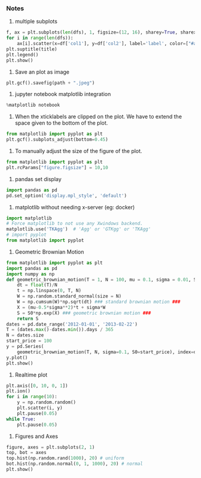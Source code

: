 ### Notes

1. multiple subplots
```python
f, ax = plt.subplots(len(dfs), 1, figsize=(12, 16), sharey=True, sharex=True)
for i in range(len(dfs)):
    ax[i].scatter(x=df['col1'], y=df['col2'], label='label', color=["#aa3322"])
plt.suptitle(title)
plt.legend()
plt.show()
```

1. Save an plot as image
```python
plt.gcf().savefig(path + ".jpeg")
```


1. jupyter notebook matplotlib integration  
```python
%matplotlib notebook
```

1. When the xticklabels are clipped on the plot. We have to extend the space given to the bottom of the plot.  
```python
from matplotlib import pyplot as plt
plt.gcf().subplots_adjust(bottom=0.45)
```

1. To manually adjust the size of the figure of the plot.  
```python
from matplotlib import pyplot as plt
plt.rcParams["figure.figsize"] = 10,10
```

1. pandas set display  
```python
import pandas as pd
pd.set_option('display.mpl_style', 'default')
```

1. matplotlib without needing x-server (eg: docker)
```python
import matplotlib
# Force matplotlib to not use any Xwindows backend.
matplotlib.use('TKAgg')  # 'Agg' or 'GTKgg' or 'TKAgg'
# import pyplot
from matplotlib import pyplot
```

1. Geometric Brownian Motion
```python
from matplotlib import pyplot as plt
import pandas as pd
import numpy as np
def geometric_brownian_motion(T = 1, N = 100, mu = 0.1, sigma = 0.01, S0 = 20):        
    dt = float(T)/N
    t = np.linspace(0, T, N)
    W = np.random.standard_normal(size = N)
    W = np.cumsum(W)*np.sqrt(dt) ### standard brownian motion ###
    X = (mu-0.5*sigma**2)*t + sigma*W
    S = S0*np.exp(X) ### geometric brownian motion ###
    return S
dates = pd.date_range('2012-01-01', '2013-02-22')
T = (dates.max()-dates.min()).days / 365
N = dates.size
start_price = 100
y = pd.Series(
    geometric_brownian_motion(T, N, sigma=0.1, S0=start_price), index=dates)
y.plot()
plt.show()
```

1. Realtime plot
```python
plt.axis([0, 10, 0, 1])
plt.ion()
for i in range(10):
    y = np.random.random()
    plt.scatter(i, y)
    plt.pause(0.05)
while True:
    plt.pause(0.05)
```

1. Figures and Axes
```python
figure, axes = plt.subplots(2, 1)
top, bot = axes
top.hist(np.random.rand(1000), 20) # uniform
bot.hist(np.random.normal(0, 1, 1000), 20) # normal
plt.show()
```
